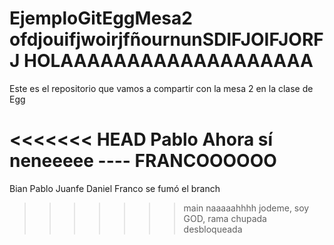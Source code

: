 # EjemploGitEggMesa2 ofdjouifjwoirjfñournunSDIFJOIFJORFJ HOLAAAAAAAAAAAAAAAAAAA
Este es el repositorio que vamos a compartir con la mesa 2 en la clase de Egg

<<<<<<< HEAD
Pablo
Ahora sí neneeeee ---- FRANCOOOOOO
=======
Bian
Pablo
Juanfe
Daniel
Franco se fumó el branch
>>>>>>> main
naaaaahhhh jodeme, soy GOD, rama chupada desbloqueada
